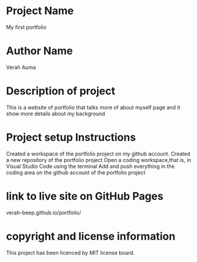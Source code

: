 # Project Name
My first portfolio
# Author Name
Verah Auma
# Description of project
This is a website of portfolio that talks more of about myself page and it show more details about my background 
# Project setup Instructions
Created a workspace of the portfolio project on my github account.
Created a new repository of the portfolio project
Open a coding workspace,that is, in Visual Studio Code using the terminal
Add and push everything in the coding area on the github account of the portfolio project
# link to live site on GitHub Pages
verah-beep.github.io/portfolio/
# copyright and license information
This project has been licenced by MIT license board.